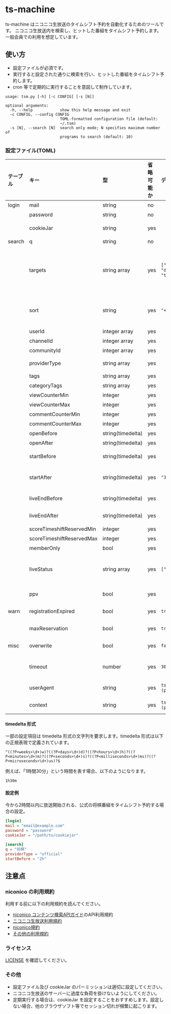# ts-machine
ts-machine はニコニコ生放送のタイムシフト予約を自動化するためのツールです。
ニコニコ生放送内を検索し、ヒットした番組をタイムシフト予約します。
一般会員での利用を想定しています。

## 使い方

  - 設定ファイルが必須です。
  - 実行すると設定された通りに検索を行い、ヒットした番組をタイムシフト予約します。
  - cron 等で定期的に実行することを意図して制作しています。

```
usage: tsm.py [-h] [-c CONFIG] [-s [N]]

optional arguments:
  -h, --help            show this help message and exit
  -c CONFIG, --config CONFIG
                        TOML-formatted configuration file (default:
                        ~/.tsm)
  -s [N], --search [N]  search only mode; N specifies maximum number of
                        programs to search (default: 10)
```

### 設定ファイル(TOML)
|テーブル|キー|型|省略可能か|デフォルト値|説明|
|:-|:-|:-|:-|:-|:-|
|login|mail|string|no||メールアドレス|
||password|string|no||パスワード|
||cookieJar|string|yes||クッキー保存先のファイル。LWPCookieJar を使用します。|
|search|q|string|no||検索キーワード|
||targets|string array|yes|`["title", "description", "tags"]`|検索対象。[コンテンツ検索API](https://site.nicovideo.jp/search-api-docs/search.html)のフィールドを指定できます。キーワード検索の場合は`["title", "description", "tags"]`、タグ検索の場合は`["tagsExact"]`を指定してください。|
||sort|string|yes|`"+startTime"`|タイムシフト予約の登録順序。[コンテンツ検索API](https://site.nicovideo.jp/search-api-docs/search.html)の \_sort クエリパラメータと同様に指定してください。|
||userId|integer array|yes||放送者のID|
||channelId|integer array|yes||チャンネルID|
||communityId|integer array|yes||コミュニティID|
||providerType|string array|yes||放送元種別(`"official"`, `"community"`, `"channel"`)|
||tags|string array|yes||タグ|
||categoryTags|string array|yes||カテゴリタグ|
||viewCounterMin|integer|yes||来場者数の下限|
||viewCounterMax|integer|yes||来場者数の上限|
||commentCounterMin|integer|yes||コメント数の下限|
||commentCounterMax|integer|yes||コメント数の上限|
||openBefore|string(timedelta)|yes||今から何時間以内に開場するか|
||openAfter|string(timedelta)|yes||今から何時間以降に開場するか|
||startBefore|string(timedelta)|yes||今から何時間以内に放送開始するか|
||startAfter|string(timedelta)|yes|`"30m"`|今から何時間以降に放送開始するか。空文字列を設定すると無効化されます。|
||liveEndBefore|string(timedelta)|yes||今から何時間以内に放送終了するか|
||liveEndAfter|string(timedelta)|yes||今から何時間以降に放送終了するか|
||scoreTimeshiftReservedMin|integer|yes||タイムシフト予約者数の下限|
||scoreTimeshiftReservedMax|integer|yes||タイムシフト予約者数の上限|
||memberOnly|bool|yes||チャンネル・コミュニティ限定か|
||liveStatus|string array|yes|`["reserved"]`|放送ステータス(`"past"`、`"onair"`、`"reserved"`)。空の配列を設定すると無効化されます。|
||ppv|bool|yes||有料放送か(ネットチケットが必要か)|
|warn|registrationExpired|bool|yes|`true`|タイムシフト予約が申し込み期限切れだった場合に警告します。|
||maxReservation|bool|yes|`true`|タイムシフトの予約上限に達した場合に警告します。|
|misc|overwrite|bool|yes|`false`|視聴期限が切れたタイムシフト予約を上書きします。|
||timeout|number|yes|`300`|サーバーのレスポンスが受信できなくなってから指定秒数経過すると処理を中断します。|
||userAgent|string|yes|`ts-machine (private app)`|HTTP リクエストの User-Agent ヘッダ|
||context|string|yes|`ts-machine (private app)`|[コンテンツ検索API](https://site.nicovideo.jp/search-api-docs/search.html)の \_context クエリパラメータ|

#### timedelta 形式
一部の設定項目は timedelta 形式の文字列を要求します。timedelta 形式は以下の正規表現で定義されています。
```
^((?P<weeks>\d+)w)?((?P<days>\d+)d)?((?P<hours>\d+)h)?((?P<minutes>\d+)m)?((?P<seconds>\d+)s)?((?P<milliseconds>\d+)ms)?((?P<microseconds>\d+)us)?$
```

例えば、「1時間30分」という時間を表す場合、以下のようになります。
```
1h30m
```

#### 設定例
今から2時間以内に放送開始される、公式の将棋番組をタイムシフト予約する場合の設定。
```toml
[login]
mail = "email@example.com"
password = "password"
cookieJar = "/path/to/cookiejar"

[search]
q = "将棋"
providerType = "official"
startBefore = "2h"
```

## 注意点
### niconico の利用規約
利用する前に以下の利用規約を読んでください。

  - [niconico コンテンツ検索APIガイド](https://site.nicovideo.jp/search-api-docs/search.html)のAPI利用規約
  - [ニコニコ生放送利用規約](https://site.live.nicovideo.jp/rule.html)
  - [niconico規約](https://account.nicovideo.jp/rules/account)
  - [その他の利用規約](http://info.nicovideo.jp/base/term.html)

### ライセンス
[LICENSE](LICENSE) を確認してください。

### その他
  - 設定ファイル及び cookieJar のパーミッションは適切に設定してください。
  - ニコニコ生放送のサーバーに過度な負荷を掛けないようにしてください。
  - 定期実行する場合は、cookieJar を設定することをおすすめします。設定しない場合、他のブラウザソフト等でセッション切れが頻繁に起こります。
